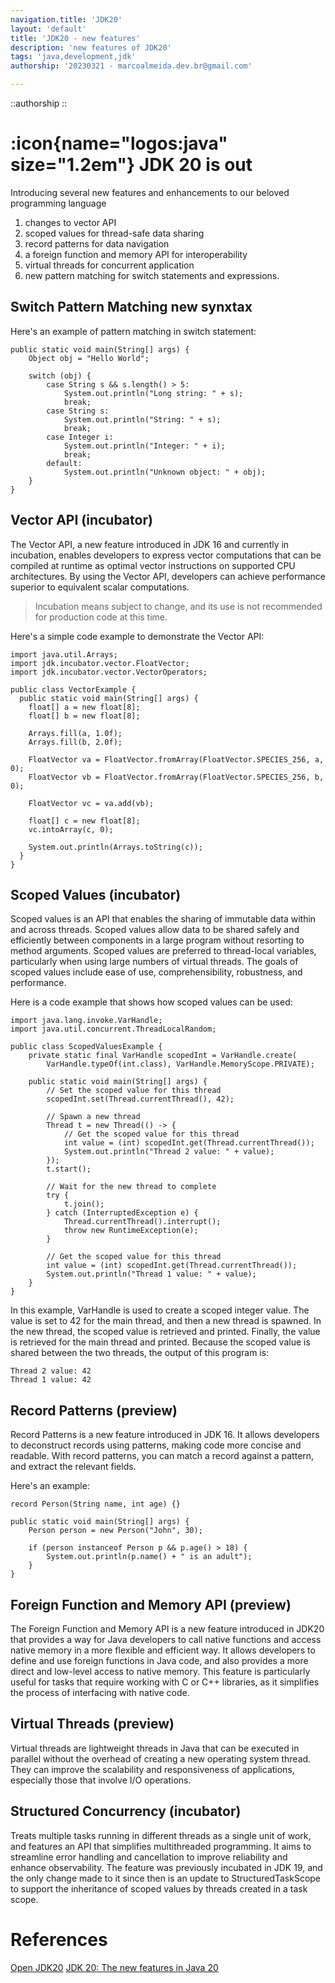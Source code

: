 ```yaml
---
navigation.title: 'JDK20'
layout: 'default'
title: 'JDK20 - new features'
description: 'new features of JDK20'
tags: 'java,development,jdk'
authorship: '20230321 - marcoalmeida.dev.br@gmail.com'

---
```


::authorship 
::

# :icon{name="logos:java" size="1.2em"} JDK 20 is out

Introducing several new features and enhancements to our beloved  programming language
1. changes to vector API 
2. scoped values for thread-safe data sharing
3. record patterns for data navigation
4. a foreign function and memory API for interoperability
5. virtual threads for concurrent application
6. new pattern matching for switch statements and expressions.



## Switch Pattern Matching new synxtax

Here's an example of pattern matching in switch statement:

```java[]
public static void main(String[] args) {
    Object obj = "Hello World";

    switch (obj) {
        case String s && s.length() > 5:
            System.out.println("Long string: " + s);
            break;
        case String s:
            System.out.println("String: " + s);
            break;
        case Integer i:
            System.out.println("Integer: " + i);
            break;
        default:
            System.out.println("Unknown object: " + obj);
    }
}
```

## Vector API (incubator)

The Vector API, a new feature introduced in JDK 16 and currently in incubation, enables developers to express vector computations that can be compiled at runtime as optimal vector instructions on supported CPU architectures. By using the Vector API, developers can achieve performance superior to equivalent scalar computations.

> Incubation means subject to change, and its use is not recommended for production code at this time.

Here's a simple code example to demonstrate the Vector API:

```java[]
import java.util.Arrays;
import jdk.incubator.vector.FloatVector;
import jdk.incubator.vector.VectorOperators;

public class VectorExample {
  public static void main(String[] args) {
    float[] a = new float[8];
    float[] b = new float[8];

    Arrays.fill(a, 1.0f);
    Arrays.fill(b, 2.0f);

    FloatVector va = FloatVector.fromArray(FloatVector.SPECIES_256, a, 0);
    FloatVector vb = FloatVector.fromArray(FloatVector.SPECIES_256, b, 0);

    FloatVector vc = va.add(vb);

    float[] c = new float[8];
    vc.intoArray(c, 0);

    System.out.println(Arrays.toString(c));
  }
}

```

## Scoped Values (incubator)

Scoped values is an API that enables the sharing of immutable data within and across threads. Scoped values allow data to be shared safely and efficiently between components in a large program without resorting to method arguments. Scoped values are preferred to thread-local variables, particularly when using large numbers of virtual threads. The goals of scoped values include ease of use, comprehensibility, robustness, and performance.

Here is a code example that shows how scoped values can be used:

```java[]
import java.lang.invoke.VarHandle;
import java.util.concurrent.ThreadLocalRandom;

public class ScopedValuesExample {
    private static final VarHandle scopedInt = VarHandle.create(
        VarHandle.typeOf(int.class), VarHandle.MemoryScope.PRIVATE);

    public static void main(String[] args) {
        // Set the scoped value for this thread
        scopedInt.set(Thread.currentThread(), 42);
        
        // Spawn a new thread
        Thread t = new Thread(() -> {
            // Get the scoped value for this thread
            int value = (int) scopedInt.get(Thread.currentThread());
            System.out.println("Thread 2 value: " + value);
        });
        t.start();
        
        // Wait for the new thread to complete
        try {
            t.join();
        } catch (InterruptedException e) {
            Thread.currentThread().interrupt();
            throw new RuntimeException(e);
        }
        
        // Get the scoped value for this thread
        int value = (int) scopedInt.get(Thread.currentThread());
        System.out.println("Thread 1 value: " + value);
    }
}
```

In this example, VarHandle is used to create a scoped integer value. The value is set to 42 for the main thread, and then a new thread is spawned. In the new thread, the scoped value is retrieved and printed. Finally, the value is retrieved for the main thread and printed. Because the scoped value is shared between the two threads, the output of this program is:

```
Thread 2 value: 42
Thread 1 value: 42
```

## Record Patterns (preview)

Record Patterns is a new feature introduced in JDK 16. It allows developers to deconstruct records using patterns, making code more concise and readable. With record patterns, you can match a record against a pattern, and extract the relevant fields.

Here's an example:

```java[]
record Person(String name, int age) {}

public static void main(String[] args) {
    Person person = new Person("John", 30);

    if (person instanceof Person p && p.age() > 18) {
        System.out.println(p.name() + " is an adult");
    }
}
```

## Foreign Function and Memory API (preview)

The Foreign Function and Memory API is a new feature introduced in JDK20 that provides a way for Java developers to call native functions and access native memory in a more flexible and efficient way. It allows developers to define and use foreign functions in Java code, and also provides a more direct and low-level access to native memory. This feature is particularly useful for tasks that require working with C or C++ libraries, as it simplifies the process of interfacing with native code.

## Virtual Threads (preview)

Virtual threads are lightweight threads in Java that can be executed in parallel without the overhead of creating a new operating system thread. They can improve the scalability and responsiveness of applications, especially those that involve I/O operations.

## Structured Concurrency (incubator)

Treats multiple tasks running in different threads as a single unit of work, and features an API that simplifies multithreaded programming. It aims to streamline error handling and cancellation to improve reliability and enhance observability. The feature was previously incubated in JDK 19, and the only change made to it since then is an update to StructuredTaskScope to support the inheritance of scoped values by threads created in a task scope.

# References

[Open JDK20](https://openjdk.org/projects/jdk/20/)
[JDK 20: The new features in Java 20](https://www.infoworld.com/article/3676699/jdk-20-the-new-features-in-java-20.html#:~:text=JDK%2020%2C%20now%20in%20a,for%20general%20availability%20March%2021.)

